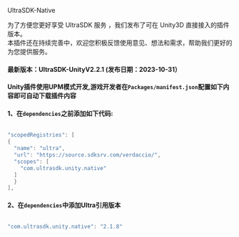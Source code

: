 UltraSDK-Native

为了方便您更好享受 UltraSDK 服务 ，我们发布了可在 Unity3D 直接接入的插件版本。<br/>
本插件还在持续完善中，欢迎您积极反馈使用意见、想法和需求，帮助我们更好的为您提供服务。

####  最新版本：UltraSDK-UnityV2.2.1 (发布日期：2023-10-31）

####  Unity插件使用UPM模式开发,游戏开发者在`Packages/manifest.json`配置如下内容即可自动下载插件内容


#### 1、在`dependencies`之前添加如下代码:


```cs

"scopedRegistries": [
{
  "name": "ultra",
  "url": "https://source.sdksrv.com/verdaccio/",
  "scopes": [
    "com.ultrasdk.unity.native"
  ]
  }
],

```

#### 2、在`dependencies`中添加Ultra引用版本

```cs

"com.ultrasdk.unity.native": "2.1.8"

```